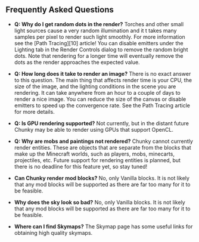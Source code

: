 Frequently Asked Questions
--------------------------

* **Q: Why do I get random dots in the render?**
  Torches and other small light sources cause a very random illumination and it
  t takes many samples per pixel to render such light smoothly. For more
  information see the [Path Tracing][10] article! You can disable emitters
  under the Lighting tab in the Render Controls dialog to remove the random
  bright dots. Note that rendering for a longer time will eventually remove the
  dots as the render approaches the expected value.

* **Q: How long does it take to render an image?**
  There is no exact answer to this question. The main thing that affects render
  time is your CPU, the size of the image, and the lighting conditions in the
  scene you are rendering. It can take anywhere from an hour to a couple of
  days to render a nice image. You can reduce the size of the canvas or disable
  emitters to speed up the convergence rate. See the Path Tracing article for
  more details.

* **Q: Is GPU rendering supported?**
  Not currently, but in the distant future Chunky may be able to render using
  GPUs that support OpenCL.

* **Q: Why are mobs and paintings not rendered?**
  Chunky cannot currently render entities. These are objects that are separate from the blocks that make up the Minecraft worlds, such as players, mobs, minecarts, projectiles, etc. Future support for rendering entities is planned, but there is no deadline for this feature yet, so stay tuned!

* **Can Chunky render mod blocks?**
  No, only Vanilla blocks. It is not likely that any mod blocks will be supported as there are far too many for it to be feasible.

* **Why does the sky look so bad?**
  No, only Vanilla blocks. It is not likely that any mod blocks will be supported as there are far too many for it to be feasible.

* **Where can I find Skymaps?**
  The Skymap page has some useful links for obtaining high quality skymaps.

